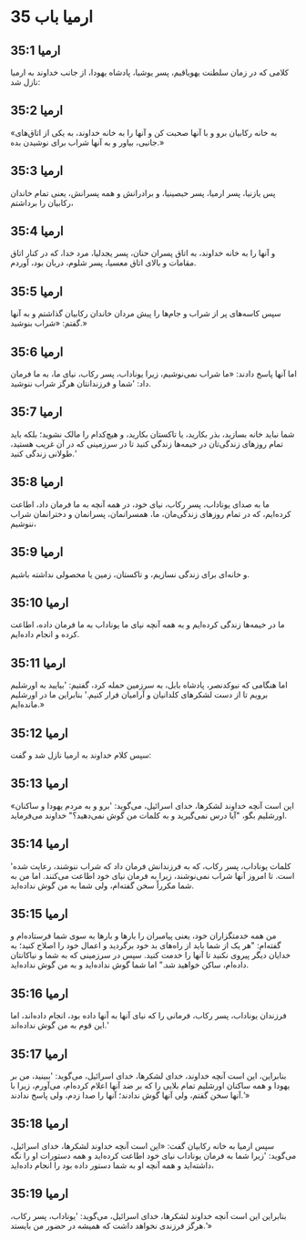 # ارمیا باب 35

## ارمیا 35:1
کلامی که در زمان سلطنت یهویاقیم، پسر یوشیا، پادشاه یهودا، از جانب خداوند به ارمیا نازل شد:

## ارمیا 35:2
«به خانه رکابیان برو و با آنها صحبت کن و آنها را به خانه خداوند، به یکی از اتاق‌های جانبی، بیاور و به آنها شراب برای نوشیدن بده.»

## ارمیا 35:3
پس یازنیا، پسر ارمیا، پسر حبصینیا، و برادرانش و همه پسرانش، یعنی تمام خاندان رکابیان را برداشتم،

## ارمیا 35:4
و آنها را به خانه خداوند، به اتاق پسران حنان، پسر یجدلیا، مرد خدا، که در کنار اتاق مقامات و بالای اتاق معسیا، پسر شلوم، دربان بود، آوردم.

## ارمیا 35:5
سپس کاسه‌های پر از شراب و جام‌ها را پیش مردان خاندان رکابیان گذاشتم و به آنها گفتم: «شراب بنوشید.»

## ارمیا 35:6
اما آنها پاسخ دادند: «ما شراب نمی‌نوشیم، زیرا یوناداب، پسر رکاب، نیای ما، به ما فرمان داد: 'شما و فرزندانتان هرگز شراب ننوشید.

## ارمیا 35:7
شما نباید خانه بسازید، بذر بکارید، یا تاکستان بکارید، و هیچ‌کدام را مالک نشوید؛ بلکه باید تمام روزهای زندگی‌تان در خیمه‌ها زندگی کنید تا در سرزمینی که در آن غریب هستید، طولانی زندگی کنید.'

## ارمیا 35:8
ما به صدای یوناداب، پسر رکاب، نیای خود، در همه آنچه به ما فرمان داد، اطاعت کرده‌ایم، که در تمام روزهای زندگی‌مان، ما، همسرانمان، پسرانمان و دخترانمان شراب ننوشیم،

## ارمیا 35:9
و خانه‌ای برای زندگی نسازیم، و تاکستان، زمین یا محصولی نداشته باشیم.

## ارمیا 35:10
ما در خیمه‌ها زندگی کرده‌ایم و به همه آنچه نیای ما یوناداب به ما فرمان داده، اطاعت کرده و انجام داده‌ایم.

## ارمیا 35:11
اما هنگامی که نبوکدنصر، پادشاه بابل، به سرزمین حمله کرد، گفتیم: 'بیایید به اورشلیم برویم تا از دست لشکرهای کلدانیان و آرامیان فرار کنیم.' بنابراین ما در اورشلیم مانده‌ایم.»

## ارمیا 35:12
سپس کلام خداوند به ارمیا نازل شد و گفت:

## ارمیا 35:13
«این است آنچه خداوند لشکرها، خدای اسرائیل، می‌گوید: 'برو و به مردم یهودا و ساکنان اورشلیم بگو، "آیا درس نمی‌گیرید و به کلمات من گوش نمی‌دهید؟" خداوند می‌فرماید.

## ارمیا 35:14
'کلمات یوناداب، پسر رکاب، که به فرزندانش فرمان داد که شراب ننوشند، رعایت شده است. تا امروز آنها شراب نمی‌نوشند، زیرا به فرمان نیای خود اطاعت می‌کنند. اما من به شما مکرراً سخن گفته‌ام، ولی شما به من گوش نداده‌اید.

## ارمیا 35:15
من همه خدمتگزاران خود، یعنی پیامبران را بارها و بارها به سوی شما فرستاده‌ام و گفته‌ام: "هر یک از شما باید از راه‌های بد خود برگردید و اعمال خود را اصلاح کنید؛ به خدایان دیگر پیروی نکنید تا آنها را خدمت کنید. سپس در سرزمینی که به شما و نیاکانتان داده‌ام، ساکن خواهید شد." اما شما گوش نداده‌اید و به من گوش نداده‌اید.

## ارمیا 35:16
فرزندان یوناداب، پسر رکاب، فرمانی را که نیای آنها به آنها داده بود، انجام داده‌اند، اما این قوم به من گوش نداده‌اند.'

## ارمیا 35:17
بنابراین، این است آنچه خداوند، خدای لشکرها، خدای اسرائیل، می‌گوید: 'ببینید، من بر یهودا و همه ساکنان اورشلیم تمام بلایی را که بر ضد آنها اعلام کرده‌ام، می‌آورم، زیرا با آنها سخن گفتم، ولی آنها گوش ندادند؛ آنها را صدا زدم، ولی پاسخ ندادند.'»

## ارمیا 35:18
سپس ارمیا به خانه رکابیان گفت: «این است آنچه خداوند لشکرها، خدای اسرائیل، می‌گوید: 'زیرا شما به فرمان یوناداب نیای خود اطاعت کرده‌اید و همه دستورات او را نگه داشته‌اید و همه آنچه او به شما دستور داده بود را انجام داده‌اید،

## ارمیا 35:19
بنابراین این است آنچه خداوند لشکرها، خدای اسرائیل، می‌گوید: 'یوناداب، پسر رکاب، هرگز فرزندی نخواهد داشت که همیشه در حضور من بایستد.'»
